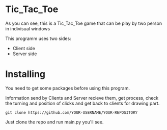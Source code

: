 # Tic_Tac_Toe

As you can see, this is a Tic_Tac_Toe game that can be play by two person in indivisual windows

This programm uses two sides:

 - Client side
 - Server side


# Installing
You need to get some packages before using this program.


Information send by Clients and Server recieve them, get process, check the turning and position of clicks and get back to clients for drawing part.
```
git clone https://github.com/YOUR-USERNAME/YOUR-REPOSITORY
```
Just clone the repo and run main.py you'll see.
